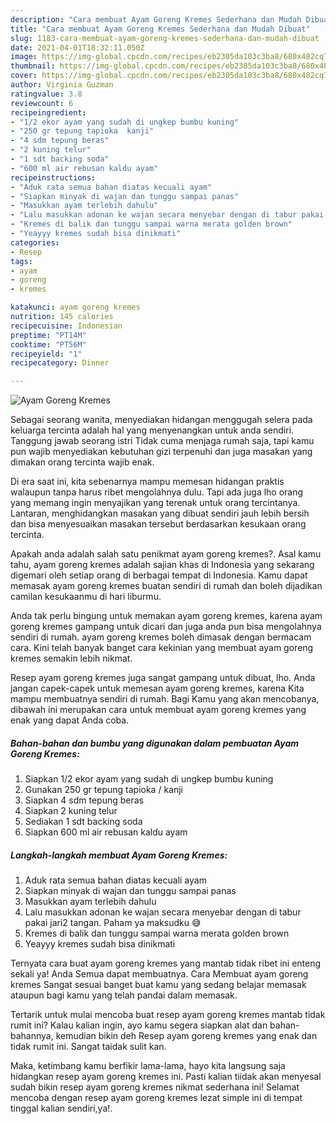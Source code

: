 ```yaml
---
description: "Cara membuat Ayam Goreng Kremes Sederhana dan Mudah Dibuat"
title: "Cara membuat Ayam Goreng Kremes Sederhana dan Mudah Dibuat"
slug: 1183-cara-membuat-ayam-goreng-kremes-sederhana-dan-mudah-dibuat
date: 2021-04-01T18:32:11.050Z
image: https://img-global.cpcdn.com/recipes/eb2305da103c3ba8/680x482cq70/ayam-goreng-kremes-foto-resep-utama.jpg
thumbnail: https://img-global.cpcdn.com/recipes/eb2305da103c3ba8/680x482cq70/ayam-goreng-kremes-foto-resep-utama.jpg
cover: https://img-global.cpcdn.com/recipes/eb2305da103c3ba8/680x482cq70/ayam-goreng-kremes-foto-resep-utama.jpg
author: Virginia Guzman
ratingvalue: 3.8
reviewcount: 6
recipeingredient:
- "1/2 ekor ayam yang sudah di ungkep bumbu kuning"
- "250 gr tepung tapioka  kanji"
- "4 sdm tepung beras"
- "2 kuning telur"
- "1 sdt backing soda"
- "600 ml air rebusan kaldu ayam"
recipeinstructions:
- "Aduk rata semua bahan diatas kecuali ayam"
- "Siapkan minyak di wajan dan tunggu sampai panas"
- "Masukkan ayam terlebih dahulu"
- "Lalu masukkan adonan ke wajan secara menyebar dengan di tabur pakai jari2 tangan. Paham ya maksudku 😅"
- "Kremes di balik dan tunggu sampai warna merata golden brown"
- "Yeayyy kremes sudah bisa dinikmati"
categories:
- Resep
tags:
- ayam
- goreng
- kremes

katakunci: ayam goreng kremes 
nutrition: 145 calories
recipecuisine: Indonesian
preptime: "PT14M"
cooktime: "PT56M"
recipeyield: "1"
recipecategory: Dinner

---
```



![Ayam Goreng Kremes](https://img-global.cpcdn.com/recipes/eb2305da103c3ba8/680x482cq70/ayam-goreng-kremes-foto-resep-utama.jpg)

Sebagai seorang wanita, menyediakan hidangan menggugah selera pada keluarga tercinta adalah hal yang menyenangkan untuk anda sendiri. Tanggung jawab seorang istri Tidak cuma menjaga rumah saja, tapi kamu pun wajib menyediakan kebutuhan gizi terpenuhi dan juga masakan yang dimakan orang tercinta wajib enak.

Di era  saat ini, kita sebenarnya mampu memesan hidangan praktis walaupun tanpa harus ribet mengolahnya dulu. Tapi ada juga lho orang yang memang ingin menyajikan yang terenak untuk orang tercintanya. Lantaran, menghidangkan masakan yang dibuat sendiri jauh lebih bersih dan bisa menyesuaikan masakan tersebut berdasarkan kesukaan orang tercinta. 



Apakah anda adalah salah satu penikmat ayam goreng kremes?. Asal kamu tahu, ayam goreng kremes adalah sajian khas di Indonesia yang sekarang digemari oleh setiap orang di berbagai tempat di Indonesia. Kamu dapat memasak ayam goreng kremes buatan sendiri di rumah dan boleh dijadikan camilan kesukaanmu di hari liburmu.

Anda tak perlu bingung untuk memakan ayam goreng kremes, karena ayam goreng kremes gampang untuk dicari dan juga anda pun bisa mengolahnya sendiri di rumah. ayam goreng kremes boleh dimasak dengan bermacam cara. Kini telah banyak banget cara kekinian yang membuat ayam goreng kremes semakin lebih nikmat.

Resep ayam goreng kremes juga sangat gampang untuk dibuat, lho. Anda jangan capek-capek untuk memesan ayam goreng kremes, karena Kita mampu membuatnya sendiri di rumah. Bagi Kamu yang akan mencobanya, dibawah ini merupakan cara untuk membuat ayam goreng kremes yang enak yang dapat Anda coba.

<!--inarticleads1-->

##### Bahan-bahan dan bumbu yang digunakan dalam pembuatan Ayam Goreng Kremes:

1. Siapkan 1/2 ekor ayam yang sudah di ungkep bumbu kuning
1. Gunakan 250 gr tepung tapioka / kanji
1. Siapkan 4 sdm tepung beras
1. Siapkan 2 kuning telur
1. Sediakan 1 sdt backing soda
1. Siapkan 600 ml air rebusan kaldu ayam




<!--inarticleads2-->

##### Langkah-langkah membuat Ayam Goreng Kremes:

1. Aduk rata semua bahan diatas kecuali ayam
1. Siapkan minyak di wajan dan tunggu sampai panas
1. Masukkan ayam terlebih dahulu
1. Lalu masukkan adonan ke wajan secara menyebar dengan di tabur pakai jari2 tangan. Paham ya maksudku 😅
1. Kremes di balik dan tunggu sampai warna merata golden brown
1. Yeayyy kremes sudah bisa dinikmati




Ternyata cara buat ayam goreng kremes yang mantab tidak ribet ini enteng sekali ya! Anda Semua dapat membuatnya. Cara Membuat ayam goreng kremes Sangat sesuai banget buat kamu yang sedang belajar memasak ataupun bagi kamu yang telah pandai dalam memasak.

Tertarik untuk mulai mencoba buat resep ayam goreng kremes mantab tidak rumit ini? Kalau kalian ingin, ayo kamu segera siapkan alat dan bahan-bahannya, kemudian bikin deh Resep ayam goreng kremes yang enak dan tidak rumit ini. Sangat taidak sulit kan. 

Maka, ketimbang kamu berfikir lama-lama, hayo kita langsung saja hidangkan resep ayam goreng kremes ini. Pasti kalian tiidak akan menyesal sudah bikin resep ayam goreng kremes nikmat sederhana ini! Selamat mencoba dengan resep ayam goreng kremes lezat simple ini di tempat tinggal kalian sendiri,ya!.

